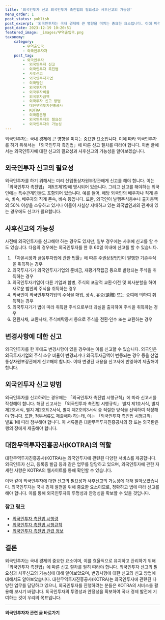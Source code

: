 ```yaml
---
title: '외국인투자 신고 외국인투자 촉진법의 필요성과 사후신고의 가능성'
menu_order: 1
post_status: publish
post_excerpt: '외국인투자는 국내 경제에 큰 영향을 미치는 중요한 요소입니다. 이에 따라 외국인투자를 하기 위해서는  외국인투자 촉진법 에 따른 신고 절차를 따라야 합니다. 이번 글에서는 외국인투자에 대한 신고의 필요성과 사후신고의 가능성을 알아보겠습니다.'
post_date: 2023-12-19 10:20:51
featured_image: _images/무역출입국.png
taxonomy:
    category:
        - 무역출입국
        - 외국인투자자
    post_tag:
        - 외국인투자
        -  외국인투자 신고
        -  외국인투자 촉진법
        -  사후신고
        -  외국인투자기업
        -  외국법인
        -  외국투자가
        -  외국투자비율
        -  외국투자금액
        -  외국투자 신고 방법
        -  대한무역투자진흥공사
        -  KOTRA
        -  외국환은행
        -  외국인투자의 필요성
        -  외국인투자의 가능성
---
```



외국인투자는 국내 경제에 큰 영향을 미치는 중요한 요소입니다. 이에 따라 외국인투자를 하기 위해서는 「외국인투자 촉진법」에 따른 신고 절차를 따라야 합니다. 이번 글에서는 외국인투자에 대한 신고의 필요성과 사후신고의 가능성을 알아보겠습니다.

## 외국인투자 신고의 필요성
외국인투자를 하기 위해서는 미리 산업통상자원부장관에게 신고를 해야 합니다. 이는 「외국인투자 촉진법」 제5조제1항에 명시되어 있습니다. 그리고 신고를 해야하는 외국인에는 특수관계인들도 포함되어 있습니다. 예를 들어, 해당 외국인의 배우자나 직계 존속, 비속, 배우자의 직계 존속, 비속 등입니다. 또한, 외국인이 발행주식총수나 출자총액의 50% 이상을 소유하고 있거나 이들이 사실상 지배하고 있는 외국법인과의 관계에 있는 경우에도 신고가 필요합니다.

## 사후신고의 가능성
사전에 외국인투자를 신고해야 하는 경우도 있지만, 일부 경우에는 사후에 신고를 할 수도 있습니다. 다음의 경우에는 외국인투자를 한 후 60일 이내에 신고를 할 수 있습니다.

1. 「자본시장과 금융투자업에 관한 법률」에 따른 주권상장법인이 발행한 기존주식을 취득하는 경우
2. 외국투자가가 외국인투자기업의 준비금, 재평가적립금 등으로 발행되는 주식을 취득하는 경우
3. 외국인투자기업이 다른 기업과 합병, 주식의 포괄적 교환·이전 및 회사분할을 하여 새로운 법인의 주식을 취득하는 경우
4. 외국인이 외국인투자기업의 주식을 매입, 상속, 유증(遺贈) 또는 증여에 의하여 취득하는 경우
5. 외국투자가가 법에 따라 취득한 주식으로부터 과실을 출자하여 주식을 취득하는 경우
6. 전환사채, 교환사채, 주식예탁증서 등으로 주식을 전환·인수 또는 교환하는 경우

## 변경사항에 대한 신고
외국인투자를 한 후에도 변경사항이 있을 경우에는 이를 신고할 수 있습니다. 외국인은 외국투자기업의 주식 소유 비율이 변경되거나 외국투자금액이 변동되는 경우 등을 산업통상자원부장관에게 신고해야 합니다. 이때 변경된 내용을 신고서에 반영하여 제출해야 합니다.

## 외국인투자 신고 방법
외국인투자를 신고하려는 경우에는 「외국인투자 촉진법 시행규칙」에 따라 신고서를 작성해야 합니다. 해당 신고서는 「외국인투자 촉진법 시행규칙」 별지 제1호서식, 별지 제2호서식, 별지 제2호의2서식, 별지 제2호의3서식 중 적절한 양식을 선택하여 작성해야 합니다. 또한, 첨부서류도 제출해야 하는데, 이는 「외국인투자 촉진법 시행규칙」 별표 1에 따라 첨부해야 합니다. 이 서류들은 대한무역투자진흥공사의 장 또는 외국환은행의 장에게 제출해야 합니다.

## 대한무역투자진흥공사(KOTRA)의 역할
대한무역투자진흥공사(KOTRA)는 외국인투자에 관련된 다양한 서비스를 제공합니다. 외국인투자 신고, 등록증 발급 등과 같은 업무를 담당하고 있으며, 외국인투자에 관한 자세한 사항은 KOTRA의 웹사이트를 통해 확인할 수 있습니다.

이와 같이 외국인투자에 대한 신고의 필요성과 사후신고의 가능성에 대해 알아보았습니다. 외국인투자는 국내 경제 발전을 위해 중요한 요소이므로, 정확하고 법에 따라 신고를 해야 합니다. 이를 통해 외국인투자의 투명성과 안정성을 확보할 수 있을 것입니다.

### 참고 링크
- [외국인투자 촉진법 시행령](링크)
- [외국인투자 촉진법 시행규칙](링크)
- [외국인투자 촉진법 관련 정보](링크)

## 결론
외국인투자는 국내 경제의 중요한 요소이며, 이를 효율적으로 유치하고 관리하기 위해 「외국인투자 촉진법」에 따른 신고 절차를 필히 따라야 합니다. 외국인투자 신고의 필요성과 사후신고의 가능성에 대해 알아보았으며, 변경사항에 대한 신고와 신고 방법에 대해서도 알아보았습니다. 대한무역투자진흥공사(KOTRA)는 외국인투자에 관련된 다양한 업무를 담당하고 있으니, 외국인투자를 진행하려는 분들은 KOTRA의 서비스를 활용해 보시기 바랍니다. 외국인투자의 투명성과 안정성을 확보하여 국내 경제 발전에 기여하는 것이 우리의 목표입니다.
<!-- wp:separator -->
<hr class="wp-block-separator has-alpha-channel-opacity"/>
<!-- /wp:separator -->

<!-- wp:group {"backgroundColor":"base","layout":{"type":"constrained"}} -->
<div class="wp-block-group has-base-background-color has-background"><!-- wp:paragraph {"align":"center","fontSize":"medium"} -->
<p class="has-text-align-center has-large-font-size"><strong>외국인투자자 관련 글 바로가기</strong></p>
<!-- /wp:paragraph -->


<!-- wp:latest-posts
{"categories":[{"id":14375,"count":19,"description":"","link":"https://uknowlaw.com/category/%ec%99%b8%ea%b5%ad%ec%9d%b8%ed%88%ac%ec%9e%90%ec%9e%90/","name":"외국인투자자","slug":"외국인투자자","taxonomy":"category","parent":0,"meta":[],"_links":{"self":[{"href":"https://uknowlaw.com/wp-json/wp/v2/categories/14375"}],"collection":[{"href":"https://uknowlaw.com/wp-json/wp/v2/categories"}],"about":[{"href":"https://uknowlaw.com/wp-json/wp/v2/taxonomies/category"}],"wp:post_type":[{"href":"https://uknowlaw.com/wp-json/wp/v2/posts?categories=14375"}],"curies":[{"name":"wp","href":"https://api.w.org/{rel}","templated":true}]}}],"postsToShow":100,"excerptLength":28,"postLayout":"grid","columns":2,"featuredImageAlign":"left","featuredImageSizeSlug":"large","fontSize":"small"} /--></div>
<!-- /wp:group -->